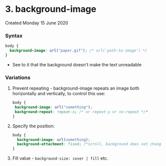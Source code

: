 # 3. background-image

Created Monday 15 June 2020

### Syntax

```css
body {
  background-image: url("paper.gif"); /* url('path-to-image') */
}
```

- See to it that the background doesn't make the text unreadable

### Variations

1. Prevent repeating - background-image repeats an image both horizontally and vertically, to control this use:
   ```css
   body {
   	background-image: url("something");
   	background-repeat: repeat-x; /* or repeat-y or no-repeat */*
   }
   ```
2. Specify the position:
   ```css
   body {
     background-image: url(something);
     background-attachment: fixed; /*scroll, background does not change*/
   }
   ```
3. Fill value - `background-size: cover | fill` etc.

